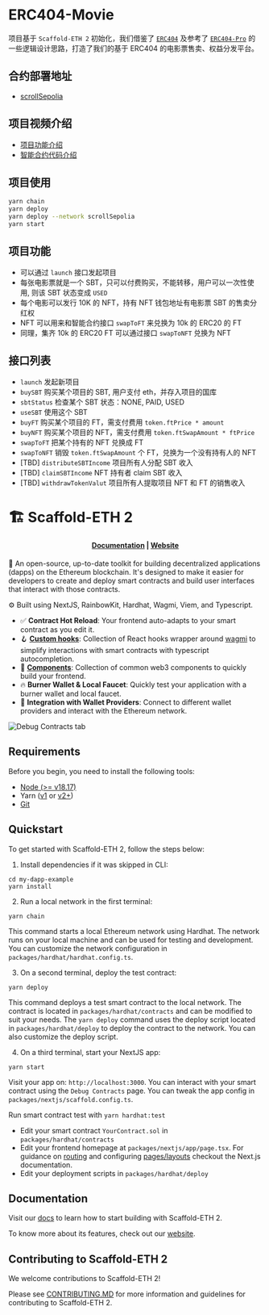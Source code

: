 # ERC404-Movie

项目基于 `Scaffold-ETH 2` 初始化，我们借鉴了 [`ERC404`](https://github.com/Pandora-Labs-Org/erc404) 及参考了 [`ERC404-Pro`](https://github.com/HelloRWA/ERC404Pro) 的一些逻辑设计思路，打造了我们的基于 ERC404 的电影票售卖、权益分发平台。

## 合约部署地址

* [scrollSepolia](https://sepolia.scrollscan.com/address/0x7EaDA505E82AdcD059D26eA726Ff003152c3F805)

## 项目视频介绍

* [项目功能介绍](./project-intro.mp4)
* [智能合约代码介绍](./contract-intro.mp4)

## 项目使用

```sh
yarn chain
yarn deploy
yarn deploy --network scrollSepolia
yarn start
```

## 项目功能

* 可以通过 `launch` 接口发起项目
* 每张电影票就是一个 SBT，只可以付费购买，不能转移，用户可以一次性使用, 则该 SBT 状态变成 `USED`
* 每个电影可以发行 10K 的 NFT，持有 NFT 钱包地址有电影票 SBT 的售卖分红权
* NFT 可以用来和智能合约接口 `swapToFT` 来兑换为 10k 的 ERC20 的 FT
* 同理，集齐 10k 的 ERC20 FT 可以通过接口 `swapToNFT` 兑换为 NFT


## 接口列表

* `launch` 发起新项目
* `buySBT` 购买某个项目的 SBT, 用户支付 eth，并存入项目的国库
* `sbtStatus` 检查某个 SBT 状态：NONE, PAID, USED
* `useSBT` 使用这个 SBT
* `buyFT` 购买某个项目的 FT，需支付费用 `token.ftPrice * amount`
* `buyNFT` 购买某个项目的 NFT，需支付费用 `token.ftSwapAmount * ftPrice`
* `swapToFT` 把某个持有的 NFT 兑换成 FT
* `swapToNFT` 销毁 `token.ftSwapAmount` 个 FT，兑换为一个没有持有人的 NFT
* [TBD] `distributeSBTIncome` 项目所有人分配 SBT 收入
* [TBD] `claimSBTIncome`  NFT 持有者 claim SBT 收入
* [TBD] `withdrawTokenValut` 项目所有人提取项目 NFT 和 FT 的销售收入

# 🏗 Scaffold-ETH 2

<h4 align="center">
  <a href="https://docs.scaffoldeth.io">Documentation</a> |
  <a href="https://scaffoldeth.io">Website</a>
</h4>

🧪 An open-source, up-to-date toolkit for building decentralized applications (dapps) on the Ethereum blockchain. It's designed to make it easier for developers to create and deploy smart contracts and build user interfaces that interact with those contracts.

⚙️ Built using NextJS, RainbowKit, Hardhat, Wagmi, Viem, and Typescript.

- ✅ **Contract Hot Reload**: Your frontend auto-adapts to your smart contract as you edit it.
- 🪝 **[Custom hooks](https://docs.scaffoldeth.io/hooks/)**: Collection of React hooks wrapper around [wagmi](https://wagmi.sh/) to simplify interactions with smart contracts with typescript autocompletion.
- 🧱 [**Components**](https://docs.scaffoldeth.io/components/): Collection of common web3 components to quickly build your frontend.
- 🔥 **Burner Wallet & Local Faucet**: Quickly test your application with a burner wallet and local faucet.
- 🔐 **Integration with Wallet Providers**: Connect to different wallet providers and interact with the Ethereum network.

![Debug Contracts tab](https://github.com/scaffold-eth/scaffold-eth-2/assets/55535804/b237af0c-5027-4849-a5c1-2e31495cccb1)

## Requirements

Before you begin, you need to install the following tools:

- [Node (>= v18.17)](https://nodejs.org/en/download/)
- Yarn ([v1](https://classic.yarnpkg.com/en/docs/install/) or [v2+](https://yarnpkg.com/getting-started/install))
- [Git](https://git-scm.com/downloads)

## Quickstart

To get started with Scaffold-ETH 2, follow the steps below:

1. Install dependencies if it was skipped in CLI:

```
cd my-dapp-example
yarn install
```

2. Run a local network in the first terminal:

```
yarn chain
```

This command starts a local Ethereum network using Hardhat. The network runs on your local machine and can be used for testing and development. You can customize the network configuration in `packages/hardhat/hardhat.config.ts`.

3. On a second terminal, deploy the test contract:

```
yarn deploy
```

This command deploys a test smart contract to the local network. The contract is located in `packages/hardhat/contracts` and can be modified to suit your needs. The `yarn deploy` command uses the deploy script located in `packages/hardhat/deploy` to deploy the contract to the network. You can also customize the deploy script.

4. On a third terminal, start your NextJS app:

```
yarn start
```

Visit your app on: `http://localhost:3000`. You can interact with your smart contract using the `Debug Contracts` page. You can tweak the app config in `packages/nextjs/scaffold.config.ts`.

Run smart contract test with `yarn hardhat:test`

- Edit your smart contract `YourContract.sol` in `packages/hardhat/contracts`
- Edit your frontend homepage at `packages/nextjs/app/page.tsx`. For guidance on [routing](https://nextjs.org/docs/app/building-your-application/routing/defining-routes) and configuring [pages/layouts](https://nextjs.org/docs/app/building-your-application/routing/pages-and-layouts) checkout the Next.js documentation.
- Edit your deployment scripts in `packages/hardhat/deploy`

## Documentation

Visit our [docs](https://docs.scaffoldeth.io) to learn how to start building with Scaffold-ETH 2.

To know more about its features, check out our [website](https://scaffoldeth.io).

## Contributing to Scaffold-ETH 2

We welcome contributions to Scaffold-ETH 2!

Please see [CONTRIBUTING.MD](https://github.com/scaffold-eth/scaffold-eth-2/blob/main/CONTRIBUTING.md) for more information and guidelines for contributing to Scaffold-ETH 2.
